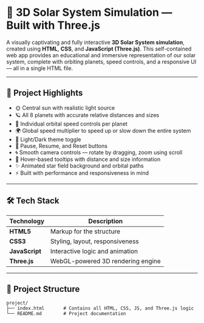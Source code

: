 # 🌌 3D Solar System Simulation — Built with Three.js

A visually captivating and fully interactive **3D Solar System simulation**, created using **HTML**, **CSS**, and **JavaScript (Three.js)**. This self-contained web app provides an educational and immersive representation of our solar system, complete with orbiting planets, speed controls, and a responsive UI — all in a single HTML file.

---

## 📌 Project Highlights

- 🌞 Central sun with realistic light source
- 🪐 All 8 planets with accurate relative distances and sizes
- 🔄 Individual orbital speed controls per planet
- 🌍 Global speed multiplier to speed up or slow down the entire system
- 🎨 Light/Dark theme toggle
- 🛑 Pause, Resume, and Reset buttons
- 🌀 Smooth camera controls — rotate by dragging, zoom using scroll
- 🧠 Hover-based tooltips with distance and size information
- ✨ Animated star field background and orbital paths
- ⚡ Built with performance and responsiveness in mind
---

## 🛠️ Tech Stack

| Technology | Description                          |
|------------|--------------------------------------|
| **HTML5**  | Markup for the structure             |
| **CSS3**   | Styling, layout, responsiveness      |
| **JavaScript** | Interactive logic and animation |
| **Three.js** | WebGL-powered 3D rendering engine  |

---

## 📂 Project Structure

```plaintext
project/
├── index.html       # Contains all HTML, CSS, JS, and Three.js logic
└── README.md        # Project documentation
